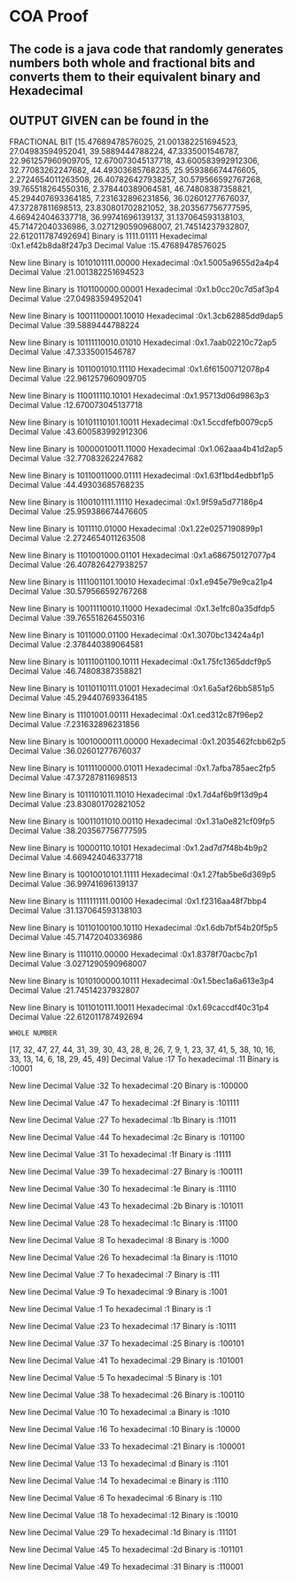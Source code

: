 # COA Proof
## The code is a java code that randomly generates numbers both whole and fractional bits and converts them to their equivalent binary and Hexadecimal
## OUTPUT GIVEN can be found in the
FRACTIONAL BIT
[15.47689478576025, 21.001382251694523, 27.04983594952041, 39.5889444788224, 47.3335001546787, 22.961257960909705, 12.670073045137718, 43.600583992912306, 32.77083262247682, 44.49303685768235, 25.959386674476605, 2.2724654011263508, 26.407826427938257, 30.579566592767268, 39.765518264550316, 2.378440389064581, 46.74808387358821, 45.294407693364185, 7.231632896231856, 36.02601277676037, 47.37287811698513, 23.830801702821052, 38.203567756777595, 4.669424046337718, 36.99741696139137, 31.137064593138103, 45.71472040336986, 3.0271290590968007, 21.74514237932807, 22.612011787492694]
Binary is 1111.01111
Hexadecimal :0x1.ef42b8da8f247p3
Decimal Value :15.47689478576025

New line
Binary is 1010101111.00000
Hexadecimal :0x1.5005a9655d2a4p4
Decimal Value :21.001382251694523

New line
Binary is 1101100000.00001
Hexadecimal :0x1.b0cc20c7d5af3p4
Decimal Value :27.04983594952041

New line
Binary is 10011100001.10010
Hexadecimal :0x1.3cb62885dd9dap5
Decimal Value :39.5889444788224

New line
Binary is 10111110010.01010
Hexadecimal :0x1.7aab02210c72ap5
Decimal Value :47.3335001546787

New line
Binary is 1011001010.11110
Hexadecimal :0x1.6f61500712078p4
Decimal Value :22.961257960909705

New line
Binary is 110011110.10101
Hexadecimal :0x1.95713d06d9863p3
Decimal Value :12.670073045137718

New line
Binary is 10101110101.10011
Hexadecimal :0x1.5ccdfefb0079cp5
Decimal Value :43.600583992912306

New line
Binary is 10000010011.11000
Hexadecimal :0x1.062aaa4b41d2ap5
Decimal Value :32.77083262247682

New line
Binary is 10110011000.01111
Hexadecimal :0x1.63f1bd4edbbf1p5
Decimal Value :44.49303685768235

New line
Binary is 1100101111.11110
Hexadecimal :0x1.9f59a5d77186p4
Decimal Value :25.959386674476605

New line
Binary is 1011110.01000
Hexadecimal :0x1.22e0257190899p1
Decimal Value :2.2724654011263508

New line
Binary is 1101001000.01101
Hexadecimal :0x1.a686750127077p4
Decimal Value :26.407826427938257

New line
Binary is 1111001101.10010
Hexadecimal :0x1.e945e79e9ca21p4
Decimal Value :30.579566592767268

New line
Binary is 10011110010.11000
Hexadecimal :0x1.3e1fc80a35dfdp5
Decimal Value :39.765518264550316

New line
Binary is 1011000.01100
Hexadecimal :0x1.3070bc13424a4p1
Decimal Value :2.378440389064581

New line
Binary is 10111001100.10111
Hexadecimal :0x1.75fc1365ddcf9p5
Decimal Value :46.74808387358821

New line
Binary is 10110110111.01001
Hexadecimal :0x1.6a5af26bb5851p5
Decimal Value :45.294407693364185

New line
Binary is 11101001.00111
Hexadecimal :0x1.ced312c87f96ep2
Decimal Value :7.231632896231856

New line
Binary is 10010000111.00000
Hexadecimal :0x1.2035462fcbb62p5
Decimal Value :36.02601277676037

New line
Binary is 10111100000.01011
Hexadecimal :0x1.7afba785aec2fp5
Decimal Value :47.37287811698513

New line
Binary is 1011101011.11010
Hexadecimal :0x1.7d4af6b9f13d9p4
Decimal Value :23.830801702821052

New line
Binary is 10011011010.00110
Hexadecimal :0x1.31a0e821cf09fp5
Decimal Value :38.203567756777595

New line
Binary is 10000110.10101
Hexadecimal :0x1.2ad7d7f48b4b9p2
Decimal Value :4.669424046337718

New line
Binary is 10010010101.11111
Hexadecimal :0x1.27fab5be6d369p5
Decimal Value :36.99741696139137

New line
Binary is 1111111111.00100
Hexadecimal :0x1.f2316aa48f7bbp4
Decimal Value :31.137064593138103

New line
Binary is 10110100100.10110
Hexadecimal :0x1.6db7bf54b20f5p5
Decimal Value :45.71472040336986

New line
Binary is 1110110.00000
Hexadecimal :0x1.8378f70acbc7p1
Decimal Value :3.0271290590968007

New line
Binary is 1010100000.10111
Hexadecimal :0x1.5bec1a6a613e3p4
Decimal Value :21.74514237932807

New line
Binary is 1011010111.10011
Hexadecimal :0x1.69caccdf40c31p4
Decimal Value :22.612011787492694
		
	WHOLE NUMBER
[17, 32, 47, 27, 44, 31, 39, 30, 43, 28, 8, 26, 7, 9, 1, 23, 37, 41, 5, 38, 10, 16, 33, 13, 14, 6, 18, 29, 45, 49]
Decimal Value :17
To hexadecimal :11
Binary is :10001

New line
Decimal Value :32
To hexadecimal :20
Binary is :100000

New line
Decimal Value :47
To hexadecimal :2f
Binary is :101111

New line
Decimal Value :27
To hexadecimal :1b
Binary is :11011

New line
Decimal Value :44
To hexadecimal :2c
Binary is :101100

New line
Decimal Value :31
To hexadecimal :1f
Binary is :11111

New line
Decimal Value :39
To hexadecimal :27
Binary is :100111

New line
Decimal Value :30
To hexadecimal :1e
Binary is :11110

New line
Decimal Value :43
To hexadecimal :2b
Binary is :101011

New line
Decimal Value :28
To hexadecimal :1c
Binary is :11100

New line
Decimal Value :8
To hexadecimal :8
Binary is :1000

New line
Decimal Value :26
To hexadecimal :1a
Binary is :11010

New line
Decimal Value :7
To hexadecimal :7
Binary is :111

New line
Decimal Value :9
To hexadecimal :9
Binary is :1001

New line
Decimal Value :1
To hexadecimal :1
Binary is :1

New line
Decimal Value :23
To hexadecimal :17
Binary is :10111

New line
Decimal Value :37
To hexadecimal :25
Binary is :100101

New line
Decimal Value :41
To hexadecimal :29
Binary is :101001

New line
Decimal Value :5
To hexadecimal :5
Binary is :101

New line
Decimal Value :38
To hexadecimal :26
Binary is :100110

New line
Decimal Value :10
To hexadecimal :a
Binary is :1010

New line
Decimal Value :16
To hexadecimal :10
Binary is :10000

New line
Decimal Value :33
To hexadecimal :21
Binary is :100001

New line
Decimal Value :13
To hexadecimal :d
Binary is :1101

New line
Decimal Value :14
To hexadecimal :e
Binary is :1110

New line
Decimal Value :6
To hexadecimal :6
Binary is :110

New line
Decimal Value :18
To hexadecimal :12
Binary is :10010

New line
Decimal Value :29
To hexadecimal :1d
Binary is :11101

New line
Decimal Value :45
To hexadecimal :2d
Binary is :101101

New line
Decimal Value :49
To hexadecimal :31
Binary is :110001
